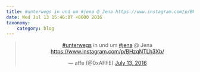 ```yaml
---
title: #unterwegs in und um #jena @ Jena https://www.instagram.com/p/BHzqNTLh3Xb/
date: Wed Jul 13 15:46:07 +0000 2016
taxonomy:
    category: blog
---
```

<blockquote class="twitter-tweet" align="center"><p lang="de" dir="ltr"><a href="https://twitter.com/hashtag/unterwegs?src=hash">#unterwegs</a> in und um <a href="https://twitter.com/hashtag/jena?src=hash">#jena</a> @ Jena <a href="https://www.instagram.com/p/BHzqNTLh3Xb/">https://www.instagram.com/p/BHzqNTLh3Xb/</a></p>&mdash; affe (@0xAFFE) <a href="https://twitter.com/0xAFFE/status/753254186041475072">July 13, 2016</a></blockquote>
